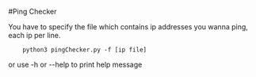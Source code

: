 #Ping Checker

You have to specify the file which contains ip addresses you wanna ping, each ip per line.
```
    python3 pingChecker.py -f [ip file]
```

or use -h or --help to print help message
